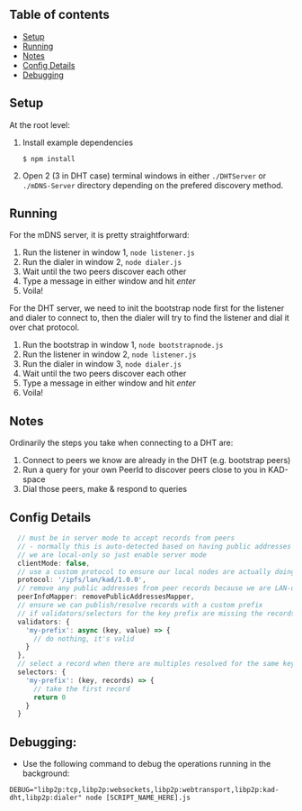 ## Table of contents
- [Setup](#setup)
- [Running](#running)
- [Notes](#notes)
- [Config Details](#config-details)
- [Debugging](#dbug)


## Setup

At the root level:

1. Install example dependencies
    ```console
    $ npm install
    ```
2. Open 2 (3 in DHT case) terminal windows in either `./DHTServer` or `./mDNS-Server` directory depending on the prefered discovery method.

## Running

For the mDNS server, it is pretty straightforward:

1. Run the listener in window 1, `node listener.js`
2. Run the dialer in window 2, `node dialer.js`
3. Wait until the two peers discover each other
4. Type a message in either window and hit *enter*
5. Voila!

For the DHT server, we need to init the bootstrap node first for the listener and dialer to connect to, then the dialer will try to find the listener and dial it over chat protocol.

1. Run the bootstrap in window 1, `node bootstrapnode.js`
2. Run the listener in window 2, `node listener.js`
3. Run the dialer in window 3, `node dialer.js`
4. Wait until the two peers discover each other
5. Type a message in either window and hit *enter*
6. Voila!

## Notes

Ordinarily the steps you take when connecting to a DHT are:

 1. Connect to peers we know are already in the DHT (e.g. bootstrap peers)
 2. Run a query for your own PeerId to discover peers close to you in KAD-space
 3. Dial those peers, make & respond to queries

## Config Details

```javascript
  // must be in server mode to accept records from peers
  // - normally this is auto-detected based on having public addresses but here
  // we are local-only so just enable server mode
  clientMode: false,
  // use a custom protocol to ensure our local nodes are actually doing the work
  protocol: '/ipfs/lan/kad/1.0.0',
  // remove any public addresses from peer records because we are LAN-only
  peerInfoMapper: removePublicAddressesMapper,
  // ensure we can publish/resolve records with a custom prefix
  // if validators/selectors for the key prefix are missing the records will be ignored
  validators: {
    'my-prefix': async (key, value) => {
      // do nothing, it's valid
    }
  },
  // select a record when there are multiples resolved for the same key
  selectors: {
    'my-prefix': (key, records) => {
      // take the first record
      return 0
    }
  }
```

## Debugging:

- Use the following command to debug the operations running in the background:

```console
DEBUG="libp2p:tcp,libp2p:websockets,libp2p:webtransport,libp2p:kad-dht,libp2p:dialer" node [SCRIPT_NAME_HERE].js
```